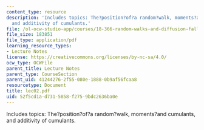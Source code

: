 ```yaml
---
content_type: resource
description: 'Includes topics: The?position?of?a random?walk, moments?and cumulants,
  and additivity of cumulants.'
file: /ol-ocw-studio-app/courses/18-366-random-walks-and-diffusion-fall-2006/52f5cd1ad7315858f2759bdc2636ba0e_lec02.pdf
file_size: 183851
file_type: application/pdf
learning_resource_types:
- Lecture Notes
license: https://creativecommons.org/licenses/by-nc-sa/4.0/
ocw_type: OCWFile
parent_title: Lecture Notes
parent_type: CourseSection
parent_uid: 41244276-2f55-080e-1888-0b9af56fcaa8
resourcetype: Document
title: lec02.pdf
uid: 52f5cd1a-d731-5858-f275-9bdc2636ba0e
---
```

Includes topics: The?position?of?a random?walk, moments?and cumulants, and additivity of cumulants.